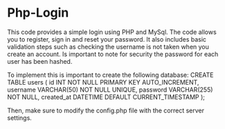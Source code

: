 # Php-Login

This code provides a simple login using PHP and MySql. The code allows you to register, sign in and reset your password. It also includes basic validation steps such as checking the username is not taken when you create an account. Is important to note for security the password for each user has been hashed.

To implement this is important to create the following database:
CREATE TABLE users (
    id INT NOT NULL PRIMARY KEY AUTO_INCREMENT,
    username VARCHAR(50) NOT NULL UNIQUE,
    password VARCHAR(255) NOT NULL,
    created_at DATETIME DEFAULT CURRENT_TIMESTAMP
);


Then, make sure to modify the config.php file with the correct server settings.  
